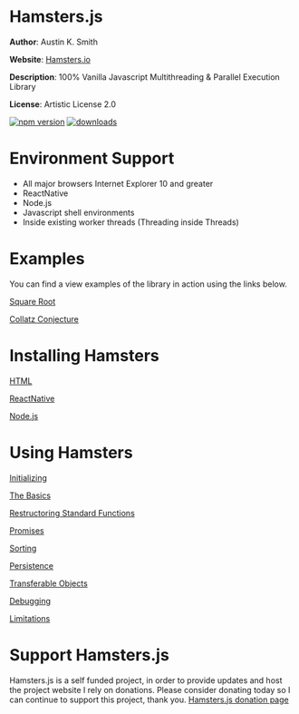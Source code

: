 # Hamsters.js

**Author**: Austin K. Smith

**Website**: [Hamsters.io](http://www.hamsters.io)

**Description**: 100% Vanilla Javascript Multithreading & Parallel Execution Library

**License**: Artistic License 2.0

[![npm version](https://img.shields.io/npm/v/hamsters.js.svg?style=flat-square)](https://www.npmjs.com/package/hamsters.js)
[![downloads](https://img.shields.io/npm/dm/hamsters.js.svg?style=flat-square)](https://www.npmjs.com/package/hamsters.js)

# Environment Support

* All major browsers Internet Explorer 10 and greater
* ReactNative
* Node.js
* Javascript shell environments
* Inside existing worker threads (Threading inside Threads)

# Examples

You can find a view examples of the library in action using the links below.

[Square Root](https://www.hamsters.io/examples/square-root)

[Collatz Conjecture](https://www.hamsters.io/examples/collatz-conjecture)


# Installing Hamsters

[HTML](https://www.hamsters.io/wiki/html)

[ReactNative](https://www.hamsters.io/wiki/react-native)

[Node.js](https://www.hamsters.io/wiki/node)


# Using Hamsters

[Initializing](https://www.hamsters.io/wiki/initializing)

[The Basics](https://www.hamsters.io/wiki/basics)

[Restructoring Standard Functions](https://www.hamsters.io/wiki/restructuring)

[Promises](https://www.hamsters.io/wiki/promises)

[Sorting](https://www.hamsters.io/wiki/sorting)

[Persistence](https://www.hamsters.io/wiki/persistence)

[Transferable  Objects](https://www.hamsters.io/wiki/transferables)

[Debugging](https://www.hamsters.io/wiki/debugging)

[Limitations](https://www.hamsters.io/wiki/limitations)


# Support Hamsters.js

Hamsters.js is a self funded project, in order to provide updates and host the project website I rely on donations. Please consider donating today so I can continue to support this project, thank you. [Hamsters.js donation page](https://www.hamsters.io/donate)